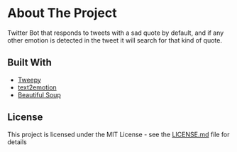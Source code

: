 <!-- ABOUT THE PROJECT -->
# About The Project

Twitter Bot that responds to tweets with a sad quote by default, and if any other emotion is detected in the tweet it will search for that kind of quote.

## Built With

* [Tweepy](https://www.tweepy.org/)
* [text2emotion](https://pypi.org/project/text2emotion/)
* [Beautiful Soup](https://www.crummy.com/software/BeautifulSoup/bs4/doc/)

## License

This project is licensed under the MIT License - see the [LICENSE.md](LICENSE.md) file for details

